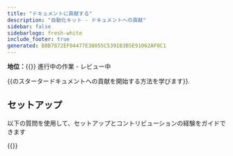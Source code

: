```yaml
---
title: "ドキュメントに貢献する"
description: "自動化キット - ドキュメントへの貢献"
sidebar: false
sidebarlogo: fresh-white
include_footer: true
generated: B8B7872EF04477E38055C5391B3B5E91062AF0C1
---
```


**地位：**{{<externalImage src="https://github.githubassets.com/images/icons/emoji/unicode/1f6a7.png" size="16x16" text="Construction Icon">}} 進行中の作業 - レビュー中

{{のスタータードキュメントへの貢献を開始する方法を学びます<product-name>}}.

## セットアップ

以下の質問を使用して、セットアップとコントリビューションの経験をガイドできます

{{<questions name="/content/ja/contribution/documentation.json" completed="セットアップの質問を完了していただきありがとうございます" showNavigationButtons="false" locale="ja">}}
